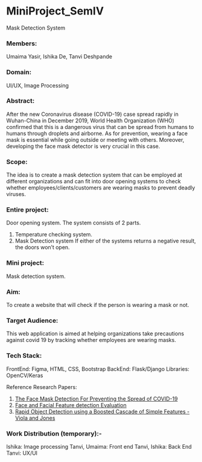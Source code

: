 # MiniProject_SemIV
Mask Detection System

### Members: 
Umaima Yasir, Ishika De, Tanvi Deshpande

### Domain: 
UI/UX, Image Processing

### Abstract: 
After the new Coronavirus disease (COVID-19) case spread rapidly in Wuhan-China in December 2019, World Health Organization (WHO) confirmed that this is a dangerous virus that can be spread from humans to humans through droplets and airborne. As for prevention, wearing a face mask is essential while going outside or meeting with others. Moreover, developing the face mask detector is very crucial in this case.

### Scope: 
The idea is to create a mask detection system that can be employed at different organizations and can fit into door opening systems to check whether employees/clients/customers are wearing masks to prevent deadly viruses.

### Entire project: 
Door opening system. The system consists of 2 parts. 
1) Temperature checking system. 
2) Mask Detection system
If either of the systems returns a negative result, the doors won’t open.
 
### Mini project: 
Mask detection system. 

### Aim: 
To create a website that will check if the person is wearing a mask or not. 

### Target Audience: 
This web application is aimed at helping organizations take precautions against covid 19 by tracking whether employees are wearing masks.

### Tech Stack:
FrontEnd: Figma, HTML, CSS, Bootstrap
BackEnd: Flask/Django
Libraries: OpenCV/Keras

Reference Research Papers:
1. <a href = "https://ieeexplore.ieee.org/document/9350556" target="_blank"> The Face Mask Detection For Preventing the Spread of COVID-19 </a>
2. <a href = "https://accedacris.ulpgc.es/bitstream/10553/42867/1/face_facial_feature.pdf" target="_blank"> Face and Facial Feature detection Evaluation </a> 
3. <a href = "https://www.cs.cmu.edu/~efros/courses/LBMV07/Papers/viola-cvpr-01.pdf" target="_blank"> Rapid Object Detection using a Boosted Cascade of Simple Features - Viola and Jones </a>

### Work Distribution (temporary):-
Ishika: Image processing
Tanvi, Umaima: Front end
Tanvi, Ishika: Back End
Tanvi: UX/UI
